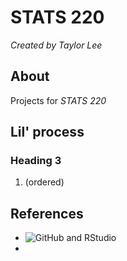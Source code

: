 # STATS 220
*Created by Taylor Lee*

## About

Projects for *STATS 220* 

## Lil' process

### Heading 3

<!-- add process -->

1. (ordered)


## References

<!-- add a link here and an unordered bullet points -->

- ![GitHub and RStudio](https://resources.github.com/github-and-rstudio/)
- ![]()

<!-- 
  Edit the README.md file so that it contains some information about the purpose of the repo, so that other people who view your repo on GitHub know why you made it. Your README.md file needs to demonstrate at least the following Markdown syntax (you can do more if you want!):

  use of two different levels of headers
  use of two different types of bullet points (ordered or unordered)
  use of bold and italics
  use of links to other websites
-->
